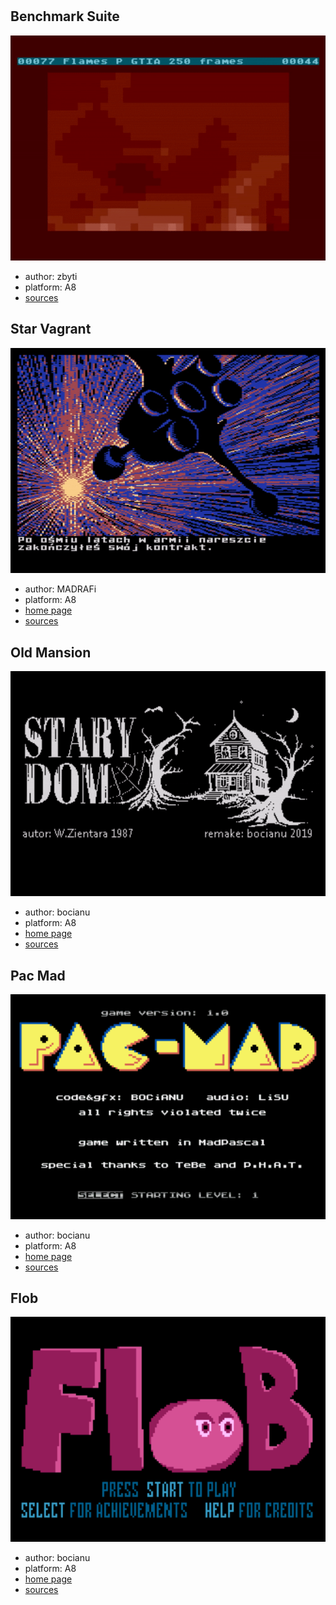 #

## Benchmark Suite

![BenchmarkSuite](gfx/BenchmarkSuite.gif)

* author: zbyti
* platform: A8
* [sources](https://github.com/zbyti/a8-mad-pascal-bench-suite)

## Star Vagrant

![StarVagrant](gfx/StarVagrant.gif)

* author: MADRAFi
* platform: A8
* [home page](http://madsoft.us/)
* [sources](https://github.com/MADRAFi/StarVagrant)

## Old Mansion

![OldMansion](gfx/OldMansion.gif)

* author: bocianu
* platform: A8
* [home page](http://bocianu.atari.pl/blog/starydom)
* [sources](https://gitlab.com/bocianu/oldmansion)

## Pac Mad

![Flob](gfx/Pacmad.gif)

* author: bocianu
* platform: A8
* [home page](https://bocianu.atari.pl/blog/pacmad)
* [sources](https://gitlab.com/bocianu/PacMad)

## Flob

![Flob](gfx/Flob.gif)

* author: bocianu
* platform: A8
* [home page](https://bocianu.atari.pl/blog/flob)
* [sources](https://gitlab.com/bocianu/flob)
